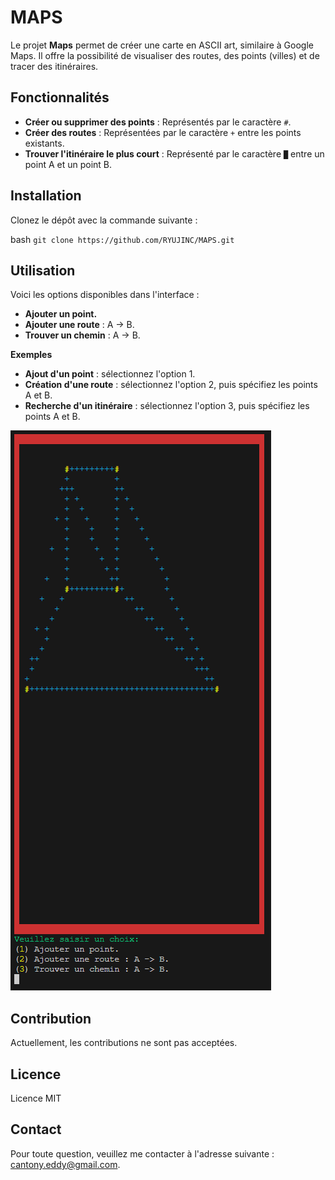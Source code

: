 # MAPS

Le projet **Maps** permet de créer une carte en ASCII art, similaire à Google Maps. Il offre la possibilité de visualiser des routes, des points (villes) et de tracer des itinéraires.

## Fonctionnalités

- **Créer ou supprimer des points** : Représentés par le caractère `#`.
- **Créer des routes** : Représentées par le caractère `+` entre les points existants.
- **Trouver l'itinéraire le plus court** : Représenté par le caractère `█` entre un point A et un point B.

## Installation

Clonez le dépôt avec la commande suivante :

bash
``git clone https://github.com/RYUJINC/MAPS.git``

## Utilisation
Voici les options disponibles dans l'interface :

- **Ajouter un point.**
- **Ajouter une route** : A -> B.
- **Trouver un chemin** : A -> B.

**Exemples**
- **Ajout d'un point** : sélectionnez l'option 1.
- **Création d'une route** : sélectionnez l'option 2, puis spécifiez les points A et B.
- **Recherche d'un itinéraire** : sélectionnez l'option 3, puis spécifiez les points A et B.
  
![Exemple de carte avec les options](image/image.png)

## Contribution
Actuellement, les contributions ne sont pas acceptées.

## Licence
Licence MIT

## Contact
Pour toute question, veuillez me contacter à l'adresse suivante : cantony.eddy@gmail.com.
